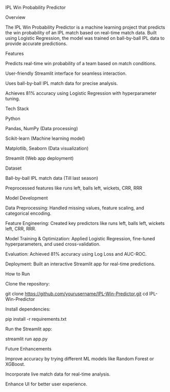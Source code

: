 IPL Win Probability Predictor

Overview

The IPL Win Probability Predictor is a machine learning project that predicts the win probability of an IPL match based on real-time match data. Built using Logistic Regression, the model was trained on ball-by-ball IPL data to provide accurate predictions.

Features

Predicts real-time win probability of a team based on match conditions.

User-friendly Streamlit interface for seamless interaction.

Uses ball-by-ball IPL match data for precise analysis.

Achieves 81% accuracy using Logistic Regression with hyperparameter tuning.

Tech Stack

Python

Pandas, NumPy (Data processing)

Scikit-learn (Machine learning model)

Matplotlib, Seaborn (Data visualization)

Streamlit (Web app deployment)

Dataset

Ball-by-ball IPL match data (Till last season)

Preprocessed features like runs left, balls left, wickets, CRR, RRR

Model Development

Data Preprocessing: Handled missing values, feature scaling, and categorical encoding.

Feature Engineering: Created key predictors like runs left, balls left, wickets left, CRR, RRR.

Model Training & Optimization: Applied Logistic Regression, fine-tuned hyperparameters, and used cross-validation.

Evaluation: Achieved 81% accuracy using Log Loss and AUC-ROC.

Deployment: Built an interactive Streamlit app for real-time predictions.

How to Run

Clone the repository:

git clone https://github.com/yourusername/IPL-Win-Predictor.git
cd IPL-Win-Predictor

Install dependencies:

pip install -r requirements.txt

Run the Streamlit app:

streamlit run app.py

Future Enhancements

Improve accuracy by trying different ML models like Random Forest or XGBoost.

Incorporate live match data for real-time analysis.

Enhance UI for better user experience.



